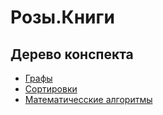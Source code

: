 # Розы.Книги

## Дерево конспекта

+ [Графы](graphbook/README.md)
+ [Сортировки](sortbook/README.md)
+ [Математичесские алгоритмы](mathbook/README.md)
